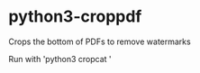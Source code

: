 # python3-croppdf
Crops the bottom of PDFs to remove watermarks

Run with 'python3 cropcat <height> <output> <inputs>'
